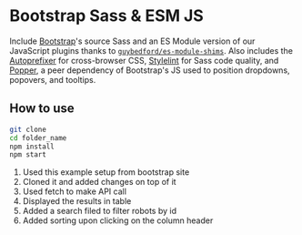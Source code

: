 # Bootstrap Sass & ESM JS

Include [Bootstrap](https://getbootstrap.com)'s source Sass and an ES Module version of our JavaScript plugins thanks to [`guybedford/es-module-shims`](https://github.com/guybedford/es-module-shims). Also includes the [Autoprefixer](https://github.com/postcss/autoprefixer) for cross-browser CSS, [Stylelint](https://stylelint.io) for Sass code quality, and [Popper](https://popper.js.org), a peer dependency of Bootstrap's JS used to position dropdowns, popovers, and tooltips.


## How to use

```sh
git clone 
cd folder_name
npm install
npm start
```

1. Used this example setup from bootstrap site
2. Cloned it and added changes on top of it
3. Used fetch to make API call
4. Displayed the results in table
5. Added a search filed to filter robots by id
6. Added sorting upon clicking on the column header
